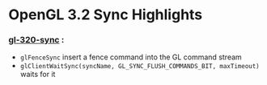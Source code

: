 # OpenGL 3.2 Sync Highlights

### [gl-320-sync](https://github.com/elect86/jogl-samples/blob/master/jogl-samples/src/tests/gl_320/sync/Gl_320_sync.java) :

* `glFenceSync` insert a fence command into the GL command stream
* `glClientWaitSync(syncName, GL_SYNC_FLUSH_COMMANDS_BIT, maxTimeout)` waits for it
